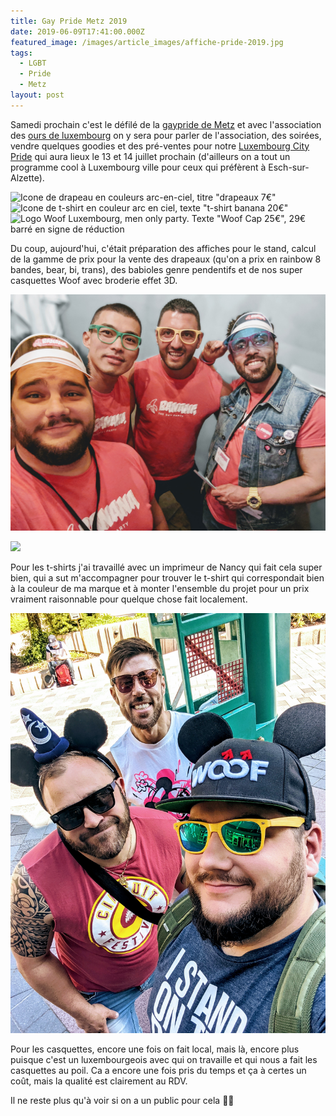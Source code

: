```yaml
---
title: Gay Pride Metz 2019
date: 2019-06-09T17:41:00.000Z
featured_image: /images/article_images/affiche-pride-2019.jpg
tags:
  - LGBT
  - Pride
  - Metz
layout: post
---
```

Samedi prochain c'est le défilé de la [gaypride de Metz](http://rainbowweeks.fr/metz-pride-day/) et avec l'association des [ours de luxembourg](http://bears.lu) on y sera pour parler de l'association, des soirées, vendre quelques goodies et des pré-ventes pour notre [Luxembourg City Pride](http://weare.lu) qui aura lieux le 13 et 14 juillet prochain (d'ailleurs on a tout un programme cool à Luxembourg ville pour ceux qui préfèrent à Esch-sur-Alzette).

![](/images/article_images/drapeaux.png "Icone de drapeau en couleurs arc-en-ciel, titre \"drapeaux 7€\"")
![](/images/article_images/tshirts.png "Icone de t-shirt en couleur arc en ciel, texte \"t-shirt banana 20€\"")
![](/images/article_images/woof-cap.png "Logo Woof Luxembourg, men only party. Texte \"Woof Cap 25€\", 29€ barré en signe de réduction")

Du coup, aujourd'hui, c'était préparation des affiches pour le stand, calcul de la gamme de prix pour la vente des drapeaux (qu'on a prix en rainbow 8 bandes, bear, bi, trans), des babioles genre pendentifs et de nos super casquettes Woof avec broderie  effet 3D.

![](/images/article_images/00100sportrait_00100_burst20181020234601544_cover~2.jpg)

![](/images/article_images/photo-17.jpg)

Pour les t-shirts j'ai travaillé avec un imprimeur de Nancy qui fait cela super bien, qui a sut m'accompagner pour trouver le t-shirt qui correspondait bien à la couleur de ma marque et à monter l'ensemble du projet pour un prix vraiment raisonnable pour quelque chose fait localement.

![](/images/article_images/00000portrait_00000_burst20190601110934168.jpg "Photos de 3 personnes à Disneyland Paris. La personne en premier plan porte une casquette woof avec des oreilles de mickey et des lunettes de soleil.")

Pour les casquettes, encore une fois on fait local, mais là, encore plus puisque c'est un luxembourgeois avec qui on travaille et qui nous a fait les casquettes au poil. Ca a encore une fois pris du temps et ça à certes un coût, mais la qualité est clairement au RDV.

Il ne reste plus qu'à voir si on a un public pour cela 💪🏼
